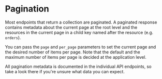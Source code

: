 # Pagination

Most endpoints that return a collection are paginated. A paginated response contains metadata about the current page at the root level and the resources in the current page in a child key named after the resource (e.g. `orders`).

You can pass the `page` and `per_page` parameters to set the current page and the desired number of items per page. Note that the default and the maximum number of items per page is decided at the application level.

All pagination metadata is documented in the individual API endpoints, so take a look there if you're unsure what data you can expect.